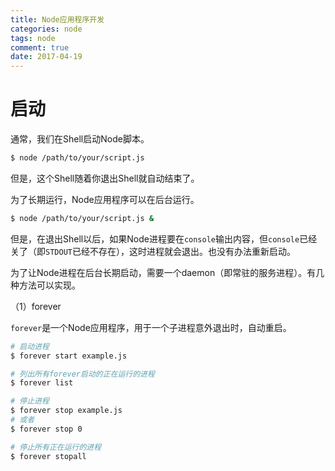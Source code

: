 ```yaml
---
title: Node应用程序开发
categories: node
tags: node
comment: true
date: 2017-04-19 
---
```

# 启动

通常，我们在Shell启动Node脚本。

<!-- more -->

```bash
$ node /path/to/your/script.js
```

但是，这个Shell随着你退出Shell就自动结束了。

为了长期运行，Node应用程序可以在后台运行。

```bash
$ node /path/to/your/script.js &
```

但是，在退出Shell以后，如果Node进程要在`console`输出内容，但`console`已经关了（即`STDOUT`已经不存在），这时进程就会退出。也没有办法重新启动。

为了让Node进程在后台长期启动，需要一个daemon（即常驻的服务进程）。有几种方法可以实现。

（1）forever

`forever`是一个Node应用程序，用于一个子进程意外退出时，自动重启。

```bash
# 启动进程
$ forever start example.js

# 列出所有forever启动的正在运行的进程
$ forever list

# 停止进程
$ forever stop example.js
# 或者
$ forever stop 0

# 停止所有正在运行的进程
$ forever stopall
```

